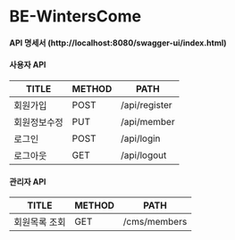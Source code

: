 # BE-WintersCome
#### API 명세서 (http://localhost:8080/swagger-ui/index.html)

#### 사용자 API
| TITLE  | METHOD    |PATH|
|--------|---|---|
| 회원가입   |POST| /api/register|
| 회원정보수정 |PUT |/api/member|
| 로그인    |POST |/api/login|
| 로그아웃   |GET| /api/logout|


#### 관리자 API
| TITLE   | METHOD | PATH         |
|---------|--------|--------------|
| 회원목록 조회 | GET    | /cms/members |